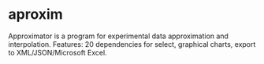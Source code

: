 # aproxim
Approximator is a program for experimental data approximation and interpolation. Features: 20 dependencies for select, graphical charts, export to XML/JSON/Microsoft Excel.
